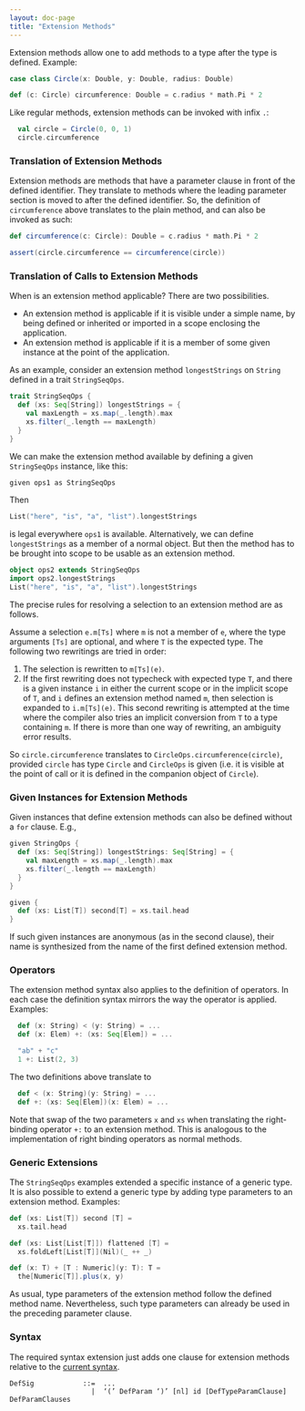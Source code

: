 ```yaml
---
layout: doc-page
title: "Extension Methods"
---
```


Extension methods allow one to add methods to a type after the type is defined. Example:

```scala
case class Circle(x: Double, y: Double, radius: Double)

def (c: Circle) circumference: Double = c.radius * math.Pi * 2
```

Like regular methods, extension methods can be invoked with infix `.`:

```scala
  val circle = Circle(0, 0, 1)
  circle.circumference
```

### Translation of Extension Methods

Extension methods are methods that have a parameter clause in front of the defined
identifier. They translate to methods where the leading parameter section is moved
to after the defined identifier. So, the definition of `circumference` above translates
to the plain method, and can also be invoked as such:
```scala
def circumference(c: Circle): Double = c.radius * math.Pi * 2

assert(circle.circumference == circumference(circle))
```

### Translation of Calls to Extension Methods

When is an extension method applicable? There are two possibilities.

 - An extension method is applicable if it is visible under a simple name, by being defined
   or inherited or imported in a scope enclosing the application.
 - An extension method is applicable if it is a member of some given instance at the point of the application.

As an example, consider an extension method `longestStrings` on `String` defined in a trait `StringSeqOps`.

```scala
trait StringSeqOps {
  def (xs: Seq[String]) longestStrings = {
    val maxLength = xs.map(_.length).max
    xs.filter(_.length == maxLength)
  }
}
```
We can make the extension method available by defining a given `StringSeqOps` instance, like this:
```scala
given ops1 as StringSeqOps
```
Then
```scala
List("here", "is", "a", "list").longestStrings
```
is legal everywhere `ops1` is available. Alternatively, we can define `longestStrings` as a member of a normal object. But then the method has to be brought into scope to be usable as an extension method.

```scala
object ops2 extends StringSeqOps
import ops2.longestStrings
List("here", "is", "a", "list").longestStrings
```
The precise rules for resolving a selection to an extension method are as follows.

Assume a selection `e.m[Ts]` where `m` is not a member of `e`, where the type arguments `[Ts]` are optional,
and where `T` is the expected type. The following two rewritings are tried in order:

 1. The selection is rewritten to `m[Ts](e)`.
 2. If the first rewriting does not typecheck with expected type `T`, and there is a given instance `i`
    in either the current scope or in the implicit scope of `T`, and `i` defines an extension
    method named `m`, then selection is expanded to `i.m[Ts](e)`.
    This second rewriting is attempted at the time where the compiler also tries an implicit conversion
    from `T` to a type containing `m`. If there is more than one way of rewriting, an ambiguity error results.

So `circle.circumference` translates to `CircleOps.circumference(circle)`, provided
`circle` has type `Circle` and `CircleOps` is given  (i.e. it is visible at the point of call or it is defined in the companion object of `Circle`).

### Given Instances for Extension Methods

Given instances that define extension methods can also be defined without a `for` clause. E.g.,

```scala
given StringOps {
  def (xs: Seq[String]) longestStrings: Seq[String] = {
    val maxLength = xs.map(_.length).max
    xs.filter(_.length == maxLength)
  }
}

given {
  def (xs: List[T]) second[T] = xs.tail.head
}
```
If such given instances are anonymous (as in the second clause), their name is synthesized from the name
of the first defined extension method.

### Operators

The extension method syntax also applies to the definition of operators.
In each case the definition syntax mirrors the way the operator is applied.
Examples:
```scala
  def (x: String) < (y: String) = ...
  def (x: Elem) +: (xs: Seq[Elem]) = ...

  "ab" + "c"
  1 +: List(2, 3)
```
The two definitions above translate to
```scala
  def < (x: String)(y: String) = ...
  def +: (xs: Seq[Elem])(x: Elem) = ...
```
Note that swap of the two parameters `x` and `xs` when translating
the right-binding operator `+:` to an extension method. This is analogous
to the implementation of right binding operators as normal methods.

### Generic Extensions

The `StringSeqOps` examples extended a specific instance of a generic type. It is also possible to extend a generic type by adding type parameters to an extension method. Examples:

```scala
def (xs: List[T]) second [T] =
  xs.tail.head

def (xs: List[List[T]]) flattened [T] =
  xs.foldLeft[List[T]](Nil)(_ ++ _)

def (x: T) + [T : Numeric](y: T): T =
  the[Numeric[T]].plus(x, y)
```

As usual, type parameters of the extension method follow the defined method name. Nevertheless, such type parameters can already be used in the preceding parameter clause.


### Syntax

The required syntax extension just adds one clause for extension methods relative
to the [current syntax](../../internals/syntax.md).
```
DefSig            ::=  ...
                    |  ‘(’ DefParam ‘)’ [nl] id [DefTypeParamClause] DefParamClauses
```
